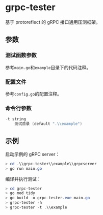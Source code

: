 # grpc-tester

基于 protoreflect 的 gRPC 接口通用压测框架。

## 参数

### 测试函数参数

参考`main.go`和`example`目录下的代码注释。

### 配置文件

参考`config.go`的配置注释。

### 命令行参数

```powershell
-t string
    测试目录 (default ".\\example")
```

## 示例

启动示例的 gRPC server：

```powershell
> cd .\\grpc-tester\\example\\grpcserver
> go run main.go
```

编译并执行测试：

```powershell
> cd grpc-tester
> go mod tidy
> go build -o grpc-tester.exe main.go
> grpc-tester -h
> grpc-tester -t .\\example
```
